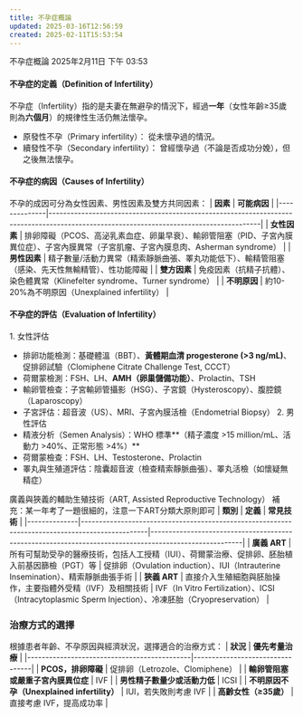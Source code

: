 ```yaml
---
title: 不孕症概論
updated: 2025-03-16T12:56:59
created: 2025-02-11T15:53:54
---
```


不孕症概論
2025年2月11日
下午 03:53

#### 不孕症的定義（Definition of Infertility）
不孕症（Infertility）指的是夫妻在無避孕的情況下，經過**一年**（女性年齡≥35歲則為**六個月**）的規律性生活仍無法懷孕。
- 原發性不孕（Primary infertility）： 從未懷孕過的情況。
- 續發性不孕（Secondary infertility）： 曾經懷孕過（不論是否成功分娩），但之後無法懷孕。

#### 不孕症的病因（Causes of Infertility）
不孕的成因可分為女性因素、男性因素及雙方共同因素：
| **因素**     | **可能病因**                                                                                                                           |
|--------------|----------------------------------------------------------------------------------------------------------------------------------------|
| **女性因素** | 排卵障礙（PCOS、高泌乳素血症、卵巢早衰）、輸卵管阻塞（PID、子宮內膜異位症）、子宮內膜異常（子宮肌瘤、子宮內膜息肉、Asherman syndrome） |
| **男性因素** | 精子數量/活動力異常（精索靜脈曲張、睪丸功能低下）、輸精管阻塞（感染、先天性無輸精管）、性功能障礙                                      |
| **雙方因素** | 免疫因素（抗精子抗體）、染色體異常（Klinefelter syndrome、Turner syndrome）                                                            |
| **不明原因** | 約10-20%為不明原因（Unexplained infertility）                                                                                          |
#### 
#### 不孕症的評估（Evaluation of Infertility）
1\. 女性評估
- 排卵功能檢測：基礎體溫（BBT）、**黃體期血清 progesterone (\>3 ng/mL)**、促排卵試驗（Clomiphene Citrate Challenge Test, CCCT）
- 荷爾蒙檢測：FSH、LH、**AMH（卵巢儲備功能）**、Prolactin、TSH
- 輸卵管檢查：子宮輸卵管攝影（HSG）、子宮鏡（Hysteroscopy）、腹腔鏡（Laparoscopy）
- 子宮評估：超音波（US）、MRI、子宮內膜活檢（Endometrial Biopsy）
2\. 男性評估
- 精液分析（Semen Analysis）：WHO 標準**（精子濃度 \>15 million/mL、活動力 \>40%、正常形態 \>4%）**
- 荷爾蒙檢查：FSH、LH、Testosterone、Prolactin
- 睪丸與生殖道評估：陰囊超音波（檢查精索靜脈曲張）、睪丸活檢（如懷疑無精症）

廣義與狹義的輔助生殖技術（ART, Assisted Reproductive Technology）
補充：某一年考了一題很細的，注意一下ART分類大原則即可
| **類別**     | **定義**                                                                                       | **常見技術**                                                                                          |
|--------------|------------------------------------------------------------------------------------------------|-------------------------------------------------------------------------------------------------------|
| **廣義 ART** | 所有可幫助受孕的醫療技術，包括人工授精（IUI）、荷爾蒙治療、促排卵、胚胎植入前基因篩檢（PGT）等 | 促排卵（Ovulation induction）、IUI（Intrauterine Insemination）、精索靜脈曲張手術                     |
| **狹義 ART** | 直接介入生殖細胞與胚胎操作，主要指體外受精（IVF）及相關技術                                    | IVF（In Vitro Fertilization）、ICSI（Intracytoplasmic Sperm Injection）、冷凍胚胎（Cryopreservation） |
### 
### 治療方式的選擇
根據患者年齡、不孕原因與經濟狀況，選擇適合的治療方式：
| **狀況**                                    | **優先考量治療**                |
|---------------------------------------------|---------------------------------|
| **PCOS，排卵障礙**                          | 促排卵（Letrozole、Clomiphene） |
| **輸卵管阻塞或嚴重子宮內膜異位症**          | IVF                             |
| **男性精子數量少或活動力低**                | ICSI                            |
| **不明原因不孕（Unexplained infertility）** | IUI，若失敗則考慮 IVF           |
| **高齡女性（≥35歲）**                       | 直接考慮 IVF，提高成功率        |

